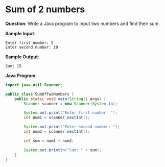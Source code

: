 # Sum of 2 numbers

**Question**: Write a Java program to input two numbers and find their sum.

**Sample Input**:
```
Enter first number: 5
Enter second number: 10
```

**Sample Output**:
```
Sum: 15
```

**Java Program**:
```java
import java.util.Scanner;

public class SumOfTwoNumbers {
    public static void main(String[] args) {
        Scanner scanner = new Scanner(System.in);

        System.out.print("Enter first number: ");
        int num1 = scanner.nextInt();

        System.out.print("Enter second number: ");
        int num2 = scanner.nextInt();

        int sum = num1 + num2;

        System.out.println("Sum: " + sum);
    }
}
```
